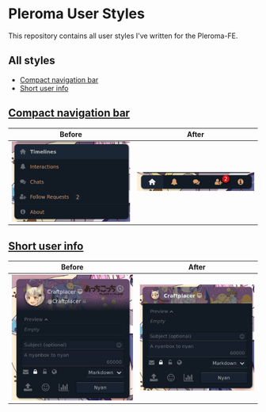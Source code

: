 # Pleroma User Styles

This repository contains all user styles I've written for the Pleroma-FE.

## All styles
- [Compact navigation bar](#compact-navigation-bar)
- [Short user info](#short-user-info)

## [Compact navigation bar](https://craftplacer.github.io/pleroma-user-styles/compact-navigation-bar.user.css)

| Before | After |
| ------ | ----- |
| ![](images/compact-navigation-bar/before.png) | ![](images/compact-navigation-bar/after.png) |

## [Short user info](https://craftplacer.github.io/pleroma-user-styles/short-user-info.user.css)

| Before | After |
| ------ | ----- |
| ![](images/short-user-info/before.png) | ![](images/short-user-info/after.png) |
